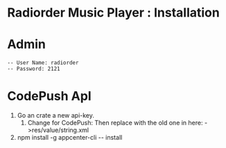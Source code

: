 # Radiorder Music Player : Installation

# Admin

    -- User Name: radiorder
    -- Password: 2121

# CodePush ApI

1. Go an crate a new api-key.
   1. Change for CodePush: Then replace with the old one in here: ->res/value/string.xml
2. npm install -g appcenter-cli -- install
